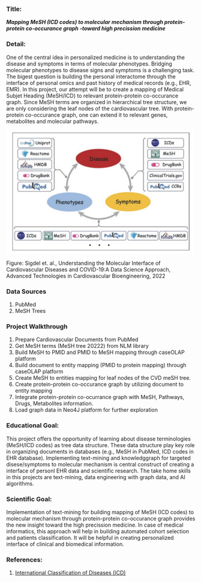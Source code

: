 ### Title: 
***Mapping MeSH (ICD codes) to molecular mechanism through protein-protein co-occurance graph -toward high precission medicine***

### Detail:

One of the central idea in personalized medicine is to understanding the disease and symptoms in terms of molecular phenotypes. Bridging molecular phenotypes to disease signs and symptoms is a challenging task. The bigest question is building the personal interactome through the interface of personal omics and past history of medical records (e.g., EHR, EMR). In this project, our attempt will be to create a mapping of Medical Subjet Heading (MeSH/ICD) to relevant protein-protein co-occurance graph. Since MeSH terms are organized in hierarchical tree structure, we are only considering the leaf nodes of the cardiovascular tree.  With protein-protein co-occurance graph, one can extend it to relevant genes, metabolites and molecular pathways. 

<img src="plots/pmed.png" alt="drawing" width="500"/>

Figure: Sigdel et. al., Understanding the Molecular Interface of 
Cardiovascular Diseases and COVID-19:A Data Science Approach, 
Advanced Technologies in Cardiovascular Bioengineering, 2022


### Data Sources

1. PubMed
2. MeSH Trees

### Project Walkthrough

1. Prepare Cardiovascular Documents from PubMed
2. Get MeSH terms (MeSH tree 20222) from NLM library 
3. Build MeSH to PMID and PMID to MeSH mapping through caseOLAP platform
4. Build document to entity mapping (PMID to protein mapping) through caseOLAP platform
5. Create MeSH to entities mapping for leaf nodes of the CVD meSH tree.
6. Create protein-protein co-occurance graph by utilizing document to entity mapping
7. Integrate protein-protein co-ocurrance graph with MeSH, Pathways, Drugs, Metabolites information.
8. Load graph data in Neo4J platform for further exploration

### Educational Goal:
This project offers the opportunity of learning about disease terminologies (MeSH/ICD codes) as tree data structure. These data structure play key role in organizing documents in databases (e.g., MeSH in PubMed, ICD codes in EHR database). Implementing text-mining and knowledggraph for targeted disese/symptoms to molecular mechanism is central construct of creating a interface of personl EHR data and scientific research. The take home skills in this projects are text-mining, data engineering with graph data, and AI algorithms.

### Scientific Goal:
Implementation of text-mining for building mapping of MeSH (ICD codes) to molecular mechanism through protein-protein co-occurance graph provides the new insight toward the high precission medicine. In case of medical informatics, this approach will help in building automated cohort selection and patients classification. It will be helpful in creating personalized interface of clinical and biomedical information.

### References: 
1. [International Classification of Diseases (ICD)](https://www.who.int/standards/classifications/classification-of-diseases)


